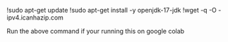 !sudo apt-get update
!sudo apt-get install -y openjdk-17-jdk
!wget -q -O - ipv4.icanhazip.com

Run the above command if your running this on google colab
